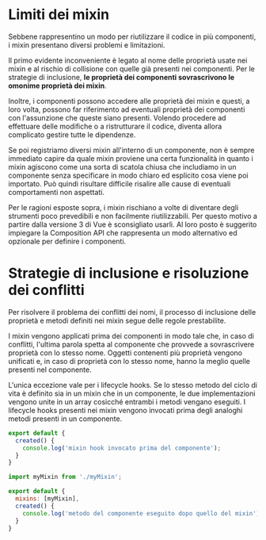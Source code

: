 # Limiti dei mixin

Sebbene rappresentino un modo per riutilizzare il codice in più componenti, i mixin presentano diversi problemi e limitazioni.

Il primo evidente inconveniente è legato al nome delle proprietà usate nei mixin e al rischio di collisione con quelle già presenti nei componenti. Per le strategie di inclusione, **le proprietà dei componenti sovrascrivono le omonime proprietà dei mixin**.

Inoltre, i componenti possono accedere alle proprietà dei mixin e questi, a loro volta, possono far riferimento ad eventuali proprietà dei componenti con l'assunzione che queste siano presenti. Volendo procedere ad effettuare delle modifiche o a ristrutturare il codice, diventa allora complicato gestire tutte le dipendenze.

Se poi registriamo diversi mixin all'interno di un componente, non è sempre immediato capire da quale mixin proviene una certa funzionalità in quanto i mixin agiscono come una sorta di scatola chiusa che includiamo in un componente senza specificare in modo chiaro ed esplicito cosa viene poi importato. Può quindi risultare difficile risalire alle cause di eventuali comportamenti non aspettati.

Per le ragioni esposte sopra, i mixin rischiano a volte di diventare degli strumenti poco prevedibili e non facilmente riutilizzabili. Per questo motivo a partire dalla versione 3 di Vue è sconsigliato usarli. Al loro posto è suggerito impiegare la Composition API che rappresenta un modo alternativo ed opzionale per definire i componenti.

# Strategie di inclusione e risoluzione dei conflitti

Per risolvere il problema dei conflitti dei nomi, il processo di inclusione delle proprietà e metodi definiti nei mixin segue delle regole prestabilite.

I mixin vengono applicati prima dei componenti in modo tale che, in caso di conflitti, l'ultima parola spetta al componente che provvede a sovrascrivere proprietà con lo stesso nome. Oggetti contenenti più proprietà vengono unificati e, in caso di proprietà con lo stesso nome, hanno la meglio quelle presenti nel componente.

L'unica eccezione vale per i lifecycle hooks. Se lo stesso metodo del ciclo di vita è definito sia in un mixin che in un componente, le due implementazioni vengono unite in un array cosicché entrambi i metodi vengano eseguiti. I lifecycle hooks presenti nei mixin vengono invocati prima degli analoghi metodi presenti in un componente.

```javascript
export default {
  created() {
    console.log('mixin hook invocato prima del componente');
  }
}
```

```javascript
import myMixin from './myMixin';

export default {
  mixins: [myMixin],
  created() {
    console.log('metodo del componente eseguito dopo quello del mixin');
  }
}
```